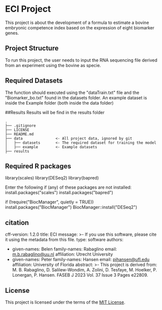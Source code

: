 # ECI Project

This project is about the development of a formula to estimate a bovine embryonic competence index based on the expression of eight biomarker genes.

## Project Structure
To run this project, the user needs to input the RNA sequencing file derived from an experiment using the bovine as specie. 

## Required Datasets
The function should executed using the "dataTrain.txt" file and the "Biomarker_bo.txt" found in the datasets folder. An example dataset is inside the Example folder (both inside the data folder)

##Results
Results will be find in the results folder

```
.
├── .gitignore
├── LICENSE
├── README.md
├── data               <- All project data, ignored by git
│   ├── datasets       <- The required dataset for training the model
│   ├── example        <- Example datasets
├── results
```

## Required R packages
library(scales)
library(DESeq2)
library(bapred)

Enter the following if (any) of these packages are not installed: 
install.packages("scales")
install.packages("bapred")

if (!require("BiocManager", quietly = TRUE))
    install.packages("BiocManager")
BiocManager::install("DESeq2")



## citation
cff-version: 1.2.0
title: ECI
message: >-
  If you use this software, please cite it using the
  metadata from this file.
type: software
authors:
  - given-names: Belen
    family-names: Rabaglino
    email: m.b.rabaglino@uu.nl
    affiliation: Utrecht University
  - given-names: Peter
    family-names: Hansen
    email: pjhansen@ufl.edu
    affiliation: University of Florida
abstract: >-
  This project is derived from: M. B. Rabaglino, D.
  Salilew-Wondim, A. Zolini, D. Tesfaye, M. Hoelker, P.
  Lonergan, P. Hansen. FASEB J 2023 Vol. 37 Issue 3 Pages
  e22809.

## License

This project is licensed under the terms of the [MIT License](/LICENSE).
